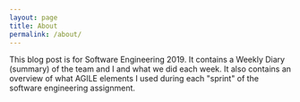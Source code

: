 ```yaml
---
layout: page
title: About
permalink: /about/
---
```


This blog post is for Software Engineering 2019. It contains a Weekly Diary (summary) of the team and I and what we did each week. It also contains an overview of what AGILE elements I used during each "sprint" of the software engineering assignment.
